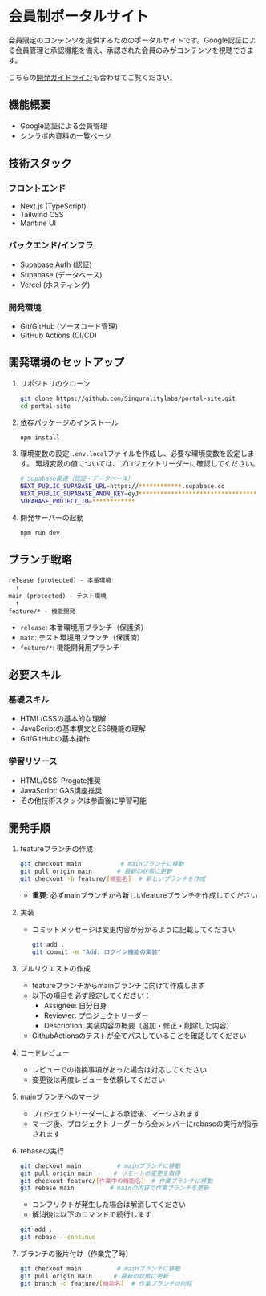 # 会員制ポータルサイト

会員限定のコンテンツを提供するためのポータルサイトです。Google認証による会員管理と承認機能を備え、承認された会員のみがコンテンツを視聴できます。  

こちらの[開発ガイドライン](https://github.com/Singuralitylabs/portal-site/wiki/%E3%83%9D%E3%83%BC%E3%82%BF%E3%83%AB%E3%82%B5%E3%82%A4%E3%83%88%E9%96%8B%E7%99%BA%E3%82%AC%E3%82%A4%E3%83%89%E3%83%A9%E3%82%A4%E3%83%B3)も合わせてご覧ください。 

## 機能概要

- Google認証による会員管理
- シンラボ内資料の一覧ページ

## 技術スタック

### フロントエンド

- Next.js (TypeScript)
- Tailwind CSS
- Mantine UI

### バックエンド/インフラ

- Supabase Auth (認証)
- Supabase (データベース)
- Vercel (ホスティング)

### 開発環境

- Git/GitHub (ソースコード管理)
- GitHub Actions (CI/CD)

## 開発環境のセットアップ

1. リポジトリのクローン

   ```bash
   git clone https://github.com/Singuralitylabs/portal-site.git
   cd portal-site
   ```

2. 依存パッケージのインストール

   ```bash
   npm install
   ```

3. 環境変数の設定
   `.env.local`ファイルを作成し、必要な環境変数を設定します。
   環境変数の値については、プロジェクトリーダーに確認してください。

   ```bash
   # Supabase関連（認証・データベース）
   NEXT_PUBLIC_SUPABASE_URL=https://************.supabase.co
   NEXT_PUBLIC_SUPABASE_ANON_KEY=eyJ*********************************
   SUPABASE_PROJECT_ID=************
   ```

4. 開発サーバーの起動

   ```bash
   npm run dev
   ```

## ブランチ戦略

```
release (protected) - 本番環境
  ↑
main (protected) - テスト環境
  ↑
feature/* - 機能開発
```

- `release`: 本番環境用ブランチ（保護済）
- `main`: テスト環境用ブランチ（保護済）
- `feature/*`: 機能開発用ブランチ

## 必要スキル

### 基礎スキル

- HTML/CSSの基本的な理解
- JavaScriptの基本構文とES6機能の理解
- Git/GitHubの基本操作

### 学習リソース

- HTML/CSS: Progate推奨
- JavaScript: GAS講座推奨
- その他技術スタックは参画後に学習可能

## 開発手順

1. featureブランチの作成

   ```bash
   git checkout main           # mainブランチに移動
   git pull origin main       # 最新の状態に更新
   git checkout -b feature/[機能名]  # 新しいブランチを作成
   ```

   - **重要**: 必ずmainブランチから新しいfeatureブランチを作成してください

2. 実装

   - コミットメッセージは変更内容が分かるように記載してください
     ```bash
     git add .
     git commit -m "Add: ログイン機能の実装"
     ```

3. プルリクエストの作成

   - featureブランチからmainブランチに向けて作成します
   - 以下の項目を必ず設定してください：
     - Assignee: 自分自身
     - Reviewer: プロジェクトリーダー
     - Description: 実装内容の概要（追加・修正・削除した内容）
   - GithubActionsのテストが全てパスしていることを確認してください

4. コードレビュー

   - レビューでの指摘事項があった場合は対応してください
   - 変更後は再度レビューを依頼してください

5. mainブランチへのマージ
   - プロジェクトリーダーによる承認後、マージされます
   - マージ後、プロジェクトリーダーから全メンバーにrebaseの実行が指示されます
6. rebaseの実行
   ```bash
   git checkout main          # mainブランチに移動
   git pull origin main      # リモートの変更を取得
   git checkout feature/[作業中の機能名]  # 作業ブランチに移動
   git rebase main          # mainの内容で作業ブランチを更新
   ```
   - コンフリクトが発生した場合は解消してください
   - 解消後は以下のコマンドで続行します
   ```bash
   git add .
   git rebase --continue
   ```
7. ブランチの後片付け（作業完了時）
   ```bash
   git checkout main          # mainブランチに移動
   git pull origin main      # 最新の状態に更新
   git branch -d feature/[機能名]  # 作業ブランチの削除
   ```
